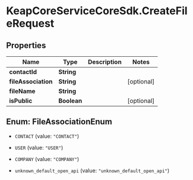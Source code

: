 # KeapCoreServiceCoreSdk.CreateFileRequest

## Properties

Name | Type | Description | Notes
------------ | ------------- | ------------- | -------------
**contactId** | **String** |  | 
**fileAssociation** | **String** |  | [optional] 
**fileName** | **String** |  | 
**isPublic** | **Boolean** |  | [optional] 



## Enum: FileAssociationEnum


* `CONTACT` (value: `"CONTACT"`)

* `USER` (value: `"USER"`)

* `COMPANY` (value: `"COMPANY"`)

* `unknown_default_open_api` (value: `"unknown_default_open_api"`)




